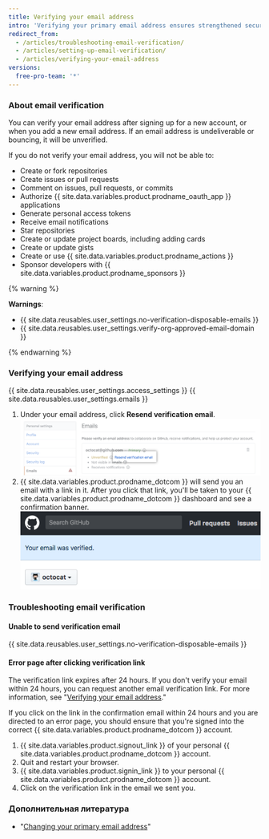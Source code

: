 ```yaml
---
title: Verifying your email address
intro: 'Verifying your primary email address ensures strengthened security, allows {{ site.data.variables.product.prodname_dotcom }} staff to better assist you if you forget your password, and gives you access to more features on {{ site.data.variables.product.prodname_dotcom }}.'
redirect_from:
  - /articles/troubleshooting-email-verification/
  - /articles/setting-up-email-verification/
  - /articles/verifying-your-email-address
versions:
  free-pro-team: '*'
---
```


### About email verification

You can verify your email address after signing up for a new account, or when you add a new email address. If an email address is undeliverable or bouncing, it will be unverified.

If you do not verify your email address, you will not be able to:
  - Create or fork repositories
  - Create issues or pull requests
  - Comment on issues, pull requests, or commits
  - Authorize {{ site.data.variables.product.prodname_oauth_app }} applications
  - Generate personal access tokens
  - Receive email notifications
  - Star repositories
  - Create or update project boards, including adding cards
  - Create or update gists
  - Create or use {{ site.data.variables.product.prodname_actions }}
  - Sponsor developers with {{ site.data.variables.product.prodname_sponsors }}

{% warning %}

**Warnings**:

- {{ site.data.reusables.user_settings.no-verification-disposable-emails }}
- {{ site.data.reusables.user_settings.verify-org-approved-email-domain }}

{% endwarning %}

### Verifying your email address

{{ site.data.reusables.user_settings.access_settings }}
{{ site.data.reusables.user_settings.emails }}
1. Under your email address, click **Resend verification email**. ![Resend verification email link](/assets/images/help/settings/email-verify-button.png)
4. {{ site.data.variables.product.prodname_dotcom }} will send you an email with a link in it. After you click that link, you'll be taken to your {{ site.data.variables.product.prodname_dotcom }} dashboard and see a confirmation banner. ![Banner confirming that your email was verified](/assets/images/help/settings/email-verification-confirmation-banner.png)

### Troubleshooting email verification

#### Unable to send verification email

{{ site.data.reusables.user_settings.no-verification-disposable-emails }}

#### Error page after clicking verification link

The verification link expires after 24 hours. If you don't verify your email within 24 hours, you can request another email verification link. For more information, see "[Verifying your email address](/articles/verifying-your-email-address)."

If you click on the link in the confirmation email within 24 hours and you are directed to an error page, you should ensure that you're signed into the correct {{ site.data.variables.product.prodname_dotcom }} account.

1. {{ site.data.variables.product.signout_link }} of your personal {{ site.data.variables.product.prodname_dotcom }} account.
2. Quit and restart your browser.
3. {{ site.data.variables.product.signin_link }} to your personal {{ site.data.variables.product.prodname_dotcom }} account.
4. Click on the verification link in the email we sent you.

### Дополнительная литература

- "[Changing your primary email address](/articles/changing-your-primary-email-address)"
